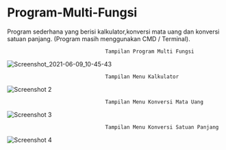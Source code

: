 # Program-Multi-Fungsi
Program sederhana yang berisi kalkulator,konversi mata uang dan konversi satuan panjang. (Program masih menggunakan CMD / Terminal).

                                    Tampilan Program Multi Fungsi
![Screenshot_2021-06-09_10-45-43](https://user-images.githubusercontent.com/75376635/121548699-6e736380-ca37-11eb-9dfe-8d99354a91c4.png)

                                    Tampilan Menu Kalkulator
![Screenshot 2](https://user-images.githubusercontent.com/75376635/121548761-7e8b4300-ca37-11eb-902f-999df12d9f84.png)

                                    Tampilan Menu Konversi Mata Uang
![Screenshot 3](https://user-images.githubusercontent.com/75376635/121548823-8b0f9b80-ca37-11eb-8eb6-24f8a2691294.png)

                                    Tampilan Menu Konversi Satuan Panjang
![Screenshot 4](https://user-images.githubusercontent.com/75376635/121548872-92cf4000-ca37-11eb-8d14-ae9dd6df79e0.png)

